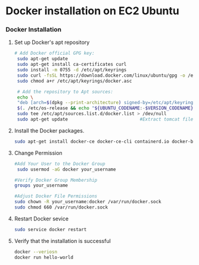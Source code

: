 # Docker installation on EC2 Ubuntu

### Docker Installation
1. Set up Docker's apt repository
   ```sh 
   # Add Docker official GPG key:
    sudo apt-get update
    sudo apt-get install ca-certificates curl
    sudo install -m 0755 -d /etc/apt/keyrings
    sudo curl -fsSL https://download.docker.com/linux/ubuntu/gpg -o /etc/apt/keyrings/docker.asc
    sudo chmod a+r /etc/apt/keyrings/docker.asc

    # Add the repository to Apt sources:
    echo \
    "deb [arch=$(dpkg --print-architecture) signed-by=/etc/apt/keyrings/docker.asc] https://download.docker.com/linux/ubuntu \
    $(. /etc/os-release && echo "${UBUNTU_CODENAME:-$VERSION_CODENAME}") stable" | \
    sudo tee /etc/apt/sources.list.d/docker.list > /dev/null
    sudo apt-get update                           #Extract tomcat files
   ```
 
2. Install the Docker packages.
   ```sh
   sudo apt-get install docker-ce docker-ce-cli containerd.io docker-buildx-plugin docker-compose-plugin
   ```

3. Change Permission
   ```sh
   #Add Your User to the Docker Group
    sudo usermod -aG docker your_username 

   #Verify Docker Group Membership
   groups your_username 

   #Adjust Docker File Permissions
   sudo chown -R your_username:docker /var/run/docker.sock 
   sudo chmod 660 /var/run/docker.sock 
   ```

4. Restart Docker sevice
   ```sh
   sudo service docker restart 
   ```

5. Verify that the installation is successful
   ```sh
   docker --veriosn
   docker run hello-world
   ```

